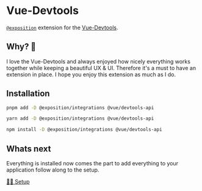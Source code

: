 # Vue-Devtools

[`@exposition`](https://h2xd.github.io/exposition/) extension for the [Vue-Devtools](https://devtools.vuejs.org/).

## Why? 🤔

I love the Vue-Devtools and always enjoyed how nicely everything works together
while keeping a beautiful UX & UI. Therefore it's a must to have an extension in place.
I hope you enjoy this extension as much as I do.

## Installation

```sh
pnpm add -D @exposition/integrations @vue/devtools-api
```

```sh
yarn add -D @exposition/integrations @vue/devtools-api
```

```sh
npm install -D @exposition/integrations @vue/devtools-api
```

## Whats next

Everything is installed now comes the part to add everything to your
application follow along to the setup.

[👩‍💻 Setup](https://h2xd.github.io/exposition/cookbook/setup-vue-devtools.html)